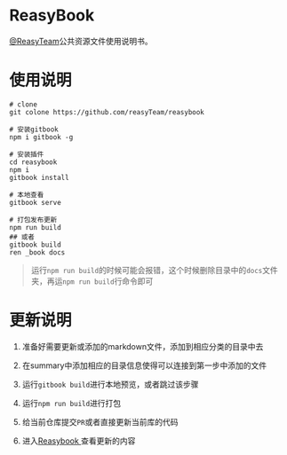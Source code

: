 # ReasyBook

[@ReasyTeam](https://github.com/reasyTeam)公共资源文件使用说明书。



# 使用说明

```
# clone 
git colone https://github.com/reasyTeam/reasybook

# 安装gitbook
npm i gitbook -g

# 安装插件
cd reasybook
npm i
gitbook install

# 本地查看
gitbook serve

# 打包发布更新
npm run build 
## 或者
gitbook build
ren _book docs
```

> 运行`npm run build`的时候可能会报错，这个时候删除目录中的`docs`文件夹，再运`npm run build`行命令即可



# 更新说明

1. 准备好需要更新或添加的markdown文件，添加到相应分类的目录中去

2. 在summary中添加相应的目录信息使得可以连接到第一步中添加的文件
3. 运行`gitbook build`进行本地预览，或者跳过该步骤
4. 运行`npm run build`进行打包
5. 给当前仓库提交`PR`或者直接更新当前库的代码
6. 进入[Reasybook ](https://reasyteam.github.io/reasybook/)查看更新的内容